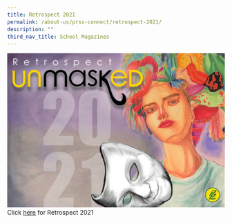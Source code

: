 ```yaml
---
title: Retrospect 2021
permalink: /about-us/prss-connect/retrospect-2021/
description: ""
third_nav_title: School Magazines
---
```

![](/images/Proposal%2010e%20as%20at%20110122%20Cover%20Design.jpeg)
Click&nbsp;<a href="https://go.gov.sg/prss-retrospect2021" target="_blank">here</a>&nbsp;for Retrospect 2021